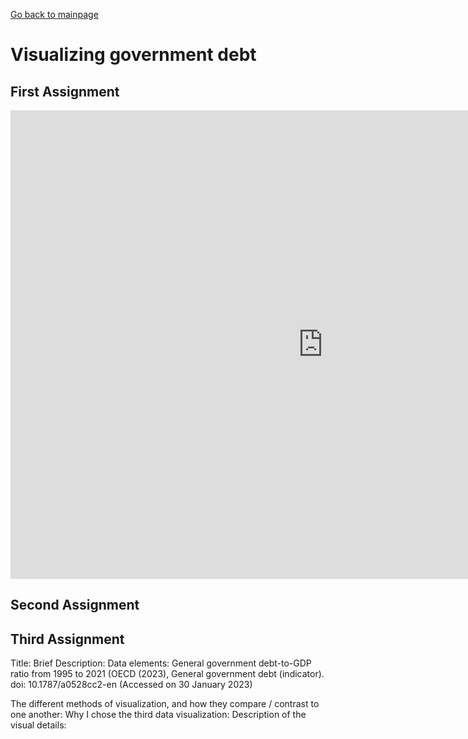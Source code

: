 [Go back to mainpage](https://yeonjin-park.github.io/portfolio/)

# Visualizing government debt

## First Assignment 

<iframe src="https://data.oecd.org/chart/6Y54" width="1000" height="750" style="border: 0" mozallowfullscreen="true" webkitallowfullscreen="true" allowfullscreen="true"><a href="https://data.oecd.org/chart/6Y54" target="_blank">OECD Chart: General government debt, Total, % of GDP, Annual, 2018</a></iframe>

## Second Assignment 

<div class="flourish-embed flourish-chart" data-src="visualisation/12598001"><script src="https://public.flourish.studio/resources/embed.js"></script></div>

## Third Assignment
Title: 
Brief Description: 
Data elements: General government debt-to-GDP ratio from 1995 to 2021 (OECD (2023), General government debt (indicator). doi: 10.1787/a0528cc2-en (Accessed on 30 January 2023)

The different methods of visualization, and how they compare / contrast to one another:
Why I chose the third data visualization: 
Description of the visual details: 
